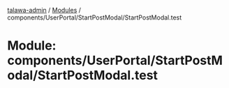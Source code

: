 [talawa-admin](../README.md) / [Modules](../modules.md) / components/UserPortal/StartPostModal/StartPostModal.test

# Module: components/UserPortal/StartPostModal/StartPostModal.test
